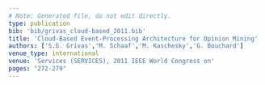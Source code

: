 ```yaml
---
# Note: Generated file, do not edit directly.
type: publication
bib: 'bib/grivas_cloud-based_2011.bib'
title: 'Cloud-Based Event-Processing Architecture for Opinion Mining'
authors: ['S.G. Grivas','M. Schaaf','M. Kaschesky','G. Bouchard']
venue_type: international
venue: 'Services (SERVICES), 2011 IEEE World Congress on'
pages: "272-279"
---
```

